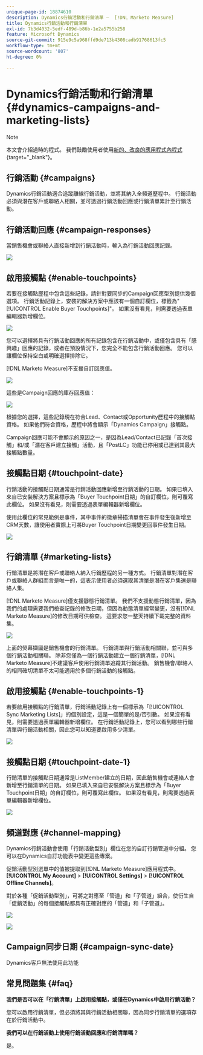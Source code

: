 ```yaml
---
unique-page-id: 18874610
description: Dynamics行銷活動和行銷清單 —  [!DNL Marketo Measure]
title: Dynamics行銷活動和行銷清單
exl-id: 7b3d4032-5edf-489d-b86b-1e2a5755b258
feature: Microsoft Dynamics
source-git-commit: 915e9c5a968ffd9de713b4308cadb91768613fc5
workflow-type: tm+mt
source-wordcount: '807'
ht-degree: 0%

---
```


# Dynamics行銷活動和行銷清單 {#dynamics-campaigns-and-marketing-lists}

>[!NOTE]
>
>本文會介紹過時的程式。 我們鼓勵使用者使用[新的、改良的應用程式內程式](/help/channel-tracking-and-setup/offline-channels/custom-campaign-sync.md){target="_blank"}。

## 行銷活動 {#campaigns}

Dynamics行銷活動適合追蹤離線行銷活動，並將其納入全頻道歷程中。 行銷活動必須與潛在客戶或聯絡人相關，並可透過行銷活動回應或行銷清單累計至行銷活動。

## 行銷活動回應 {#campaign-responses}

當銷售機會或聯絡人直接新增到行銷活動時，輸入為行銷活動回應記錄。

![](assets/1.png)

## 啟用接觸點 {#enable-touchpoints}

若要在接觸點歷程中包含這些記錄，請針對要同步的Campaign回應型別提供幾個選項。 行銷活動記錄上，安裝的解決方案中應該有一個自訂欄位，標籤為&quot;[!UICONTROL Enable Buyer Touchpoints]&quot;。 如果沒有看見，則需要透過表單編輯器新增欄位。

![](assets/2.png)

您可以選擇將具有行銷活動回應的所有記錄包含在行銷活動中，或僅包含具有「感興趣」回應的記錄，或者在預設情況下，您完全不能包含行銷活動回應。 您可以讓欄位保持空白或明確選擇排除它。

[!DNL Marketo Measure]不支援自訂回應值。

![](assets/3.png)

這些是Campaign回應的庫存回應值：

![](assets/4.png)

根據您的選擇，這些記錄現在符合Lead、Contact或Opportunity歷程中的接觸點資格。 如果他們符合資格，歷程中將會顯示「Dynamics Campaign」接觸點。

Campaign回應可能不會顯示的原因之一，是因為Lead/Contact已記錄「首次接觸」和/或「潛在客戶建立接觸」活動，且「PostLC」功能已停用或已達到其最大接觸點數量。

## 接觸點日期 {#touchpoint-date}

行銷活動的接觸點日期通常是行銷活動回應新增至行銷活動的日期。 如果已填入來自已安裝解決方案且標示為「Buyer Touchpoint日期」的自訂欄位，則可覆寫此欄位。 如果沒有看見，則需要透過表單編輯器新增欄位。

使用此欄位的常見範例是事件，其中事件的徽章掃描清單會在事件發生後新增至CRM天數，讓使用者實際上可將Buyer Touchpoint日期變更回事件發生日期。

![](assets/5.png)

## 行銷清單 {#marketing-lists}

行銷清單是將潛在客戶或聯絡人納入行銷歷程的另一種方式。 行銷清單對潛在客戶或聯絡人群組而言是唯一的，這表示使用者必須選取其清單是潛在客戶集還是聯絡人集。

[!DNL Marketo Measure]僅支援靜態行銷清單。 我們不支援動態行銷清單，因為我們的處理需要我們檢查記錄的修改日期，但因為動態清單經常變更，沒有[!DNL Marketo Measure]的修改日期可供檢查。 這要求您一整天持續下載完整的資料集。

![](assets/6.png)

上面的熒幕擷圖是銷售機會的行銷清單。 行銷清單與行銷活動相關聯，並可與多個行銷活動相關聯。 除非您僅為一個行銷活動建立一個行銷清單，[!DNL Marketo Measure]不建議客戶使用行銷清單追蹤其行銷活動。 銷售機會/聯絡人的相同確切清單不太可能適用於多個行銷活動的接觸點。

## 啟用接觸點 {#enable-touchpoints-1}

若要啟用接觸點的行銷清單，行銷活動記錄上有一個標示為「[!UICONTROL Sync Marketing Lists]」的個別設定，這是一個簡單的是/否引數。 如果沒有看見，則需要透過表單編輯器新增欄位。 在行銷活動記錄上，您可以看到哪些行銷清單與行銷活動相關，因此您可以知道要啟用多少清單。

![](assets/7.png)

## 接觸點日期 {#touchpoint-date-1}

行銷清單的接觸點日期通常是ListMember建立的日期，因此銷售機會或連絡人會新增至行銷清單的日期。 如果已填入來自已安裝解決方案且標示為「Buyer Touchpoint日期」的自訂欄位，則可覆寫此欄位。 如果沒有看見，則需要透過表單編輯器新增欄位。

![](assets/8.png)

## 頻道對應 {#channel-mapping}

Dynamics行銷活動會使用「行銷活動型別」欄位在您的自訂行銷管道中分組。 您可以在Dynamics自訂功能表中變更這些專案。

促銷活動型別選單中的值被提取到[!DNL Marketo Measure]應用程式中。**[!UICONTROL My Account]** > **[!UICONTROL Settings]** > **[!UICONTROL Offline Channels]**。

對於各種「促銷活動型別」，可將之對應至「管道」和「子管道」組合，使衍生自「促銷活動」的每個接觸點都具有正確對應的「管道」和「子管道」。

![](assets/9.png)

![](assets/10.png)

## Campaign同步日期 {#campaign-sync-date}

Dynamics客戶無法使用此功能

## 常見問題集 {#faq}

**我們是否可以在「行銷清單」上啟用接觸點，或僅在Dynamics中啟用行銷活動？**

您可以啟用行銷清單，但必須將其與行銷活動相關聯，因為同步行銷清單的選項存在於行銷活動中。

**我們可以在行銷活動上使用行銷活動回應和行銷清單嗎？**

是。
